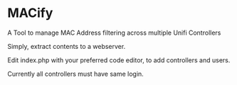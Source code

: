 # MACify
A Tool to manage MAC Address filtering across multiple Unifi Controllers

Simply, extract contents to a webserver.

Edit index.php with your preferred code editor, to add controllers and users.

Currently all controllers must have same login.
